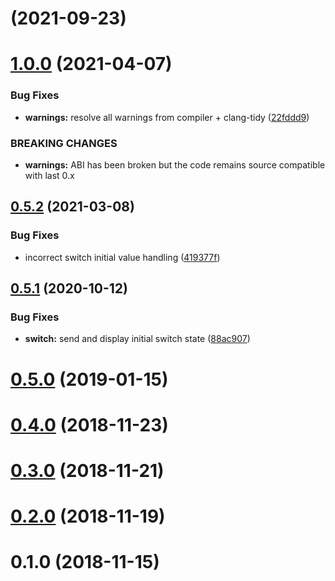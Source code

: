 # [](https://gite.lirmm.fr/pid/gui/wui-cpp/compare/v1.0.0...v) (2021-09-23)



# [1.0.0](https://gite.lirmm.fr/pid/gui/wui-cpp/compare/v0.5.2...v1.0.0) (2021-04-07)


### Bug Fixes

* **warnings:** resolve all warnings from compiler + clang-tidy ([22fddd9](https://gite.lirmm.fr/pid/gui/wui-cpp/commits/22fddd9b84b8b7fa17ec224c7bb3144af002f498))


### BREAKING CHANGES

* **warnings:** ABI has been broken but the code remains source compatible with last 0.x



## [0.5.2](https://gite.lirmm.fr/pid/gui/wui-cpp/compare/v0.5.1...v0.5.2) (2021-03-08)


### Bug Fixes

* incorrect switch initial value handling ([419377f](https://gite.lirmm.fr/pid/gui/wui-cpp/commits/419377f08e5fb976568aa08f5760f21b8409cd93))



## [0.5.1](https://gite.lirmm.fr/pid/gui/wui-cpp/compare/v0.5.0...v0.5.1) (2020-10-12)


### Bug Fixes

* **switch:** send and display initial switch state ([88ac907](https://gite.lirmm.fr/pid/gui/wui-cpp/commits/88ac9070e9f3d4c2b89496d27398dbf9e8e5cec6))



# [0.5.0](https://gite.lirmm.fr/pid/gui/wui-cpp/compare/v0.4.0...v0.5.0) (2019-01-15)



# [0.4.0](https://gite.lirmm.fr/pid/gui/wui-cpp/compare/v0.3.0...v0.4.0) (2018-11-23)



# [0.3.0](https://gite.lirmm.fr/pid/gui/wui-cpp/compare/v0.2.0...v0.3.0) (2018-11-21)



# [0.2.0](https://gite.lirmm.fr/pid/gui/wui-cpp/compare/v0.1.0...v0.2.0) (2018-11-19)



# 0.1.0 (2018-11-15)



